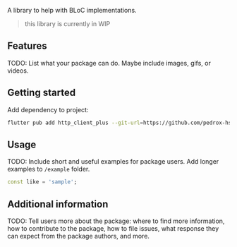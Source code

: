 A library to help with BLoC implementations.

> this library is currently in WIP

## Features

TODO: List what your package can do. Maybe include images, gifs, or videos.

## Getting started

Add dependency to project:

```bash
flutter pub add http_client_plus --git-url=https://github.com/pedrox-hs/flutter_packages --git-path=state_action_bloc
```

## Usage

TODO: Include short and useful examples for package users. Add longer examples
to `/example` folder.

```dart
const like = 'sample';
```

## Additional information

TODO: Tell users more about the package: where to find more information, how to
contribute to the package, how to file issues, what response they can expect
from the package authors, and more.
